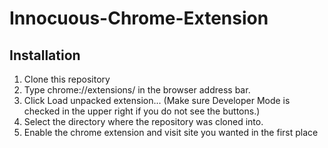 # Innocuous-Chrome-Extension

## Installation
1. Clone this repository
1. Type chrome://extensions/ in the browser address bar.
1. Click Load unpacked extension... (Make sure Developer Mode is checked in the upper right if you do not see the buttons.)
1. Select the directory where the repository was cloned into.
1. Enable the chrome extension and visit site you wanted in the first place
